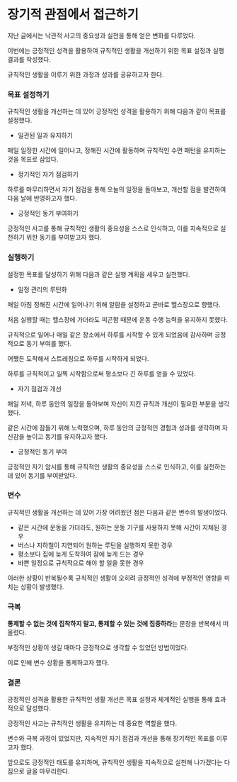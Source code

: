 
# 장기적 관점에서 접근하기

지난 글에서는 낙관적 사고의 중요성과 실천을 통해 얻은 변화를 다루었다.

이번에는 긍정적인 성격을 활용하여 규칙적인 생활을 개선하기 위한 목표 설정과 실행 결과를 작성했다.

규칙적인 생활을 이루기 위한 과정과 성과를 공유하고자 한다.

### 목표 설정하기

규칙적인 생활을 개선하는 데 있어 긍정적인 성격을 활용하기 위해 다음과 같이 목표를 설정했다.

- 일관된 일과 유지하기

매일 일정한 시간에 일어나고, 정해진 시간에 활동하며 규칙적인 수면 패턴을 유지하는 것을 목표로 삼았다.

- 정기적인 자기 점검하기

하루를 마무리하면서 자기 점검을 통해 오늘의 일정을 돌아보고, 개선할 점을 발견하여 다음 날에 반영하고자 했다.

- 긍정적인 동기 부여하기

긍정적인 사고를 통해 규칙적인 생활의 중요성을 스스로 인식하고, 이를 지속적으로 실천하기 위한 동기를 부여받고자 했다.

### 실행하기

설정한 목표를 달성하기 위해 다음과 같은 실행 계획을 세우고 실천했다.

- 일정 관리의 루틴화

매일 아침 정해진 시간에 일어나기 위해 알람을 설정하고 곧바로 헬스장으로 향했다.

처음 실행할 때는 헬스장에 가더라도 피곤함 때문에 운동 수행 능력을 유지하지 못했다.

규칙적으로 일어나 매일 같은 장소에서 하루를 시작할 수 있게 되었음에 감사하며 긍정적으로 동기 부여를 했다.

어쨌든 도착해서 스트레칭으로 하루를 시작하게 되었다.

하루를 규칙적이고 일찍 시작함으로써 평소보다 긴 하루를 얻을 수 있었다.

- 자기 점검과 개선

매일 저녁, 하루 동안의 일정을 돌아보며 자신이 지킨 규칙과 개선이 필요한 부분을 생각했다.

같은 시간에 잠들기 위해 노력했으며, 하루 동안의 긍정적인 경험과 성과를 생각하며 자신감을 높이고 동기를 유지하고자 했다.

- 긍정적인 동기 부여

긍정적인 자기 암시를 통해 규칙적인 생활의 중요성을 스스로 인식하고, 이를 실천하는 데 있어 동기를 부여받았다.

### 변수

규칙적인 생활을 개선하는 데 있어 가장 어려웠던 점은 다음과 같은 변수의 발생이었다.

- 같은 시간에 운동을 가더라도, 원하는 운동 기구를 사용하지 못해 시간이 지체된 경우
- 버스나 지하철이 지연되어 원하는 루틴을 실행하지 못한 경우
- 평소보다 집에 늦게 도착하여 잠에 늦게 드는 경우
- 바쁜 일정으로 규칙적으로 해야 할 일을 못한 경우

이러한 상황이 반복될수록 규칙적인 생활이 오히려 긍정적인 성격에 부정적인 영향을 미치는 상황이 발생했다.

### 극복

**통제할 수 없는 것에 집착하지 말고, 통제할 수 있는 것에 집중하라**는 문장을 반복해서 떠올렸다.

부정적인 상황이 생길 때마다 긍정적으로 생각할 수 있었던 방법이었다.

이로 인해 변수 상황을 통제하고자 했다.

### 결론

긍정적인 성격을 활용한 규칙적인 생활 개선은 목표 설정과 체계적인 실행을 통해 효과적으로 달성했다.

긍정적인 사고는 규칙적인 생활을 유지하는 데 중요한 역할을 했다.

변수와 극복 과정이 있었지만, 지속적인 자기 점검과 개선을 통해 장기적인 목표를 이루고자 했다.

앞으로도 긍정적인 태도를 유지하며, 규칙적인 생활을 지속적으로 실천해 나가겠다는 다짐으로 글을 마무리한다.